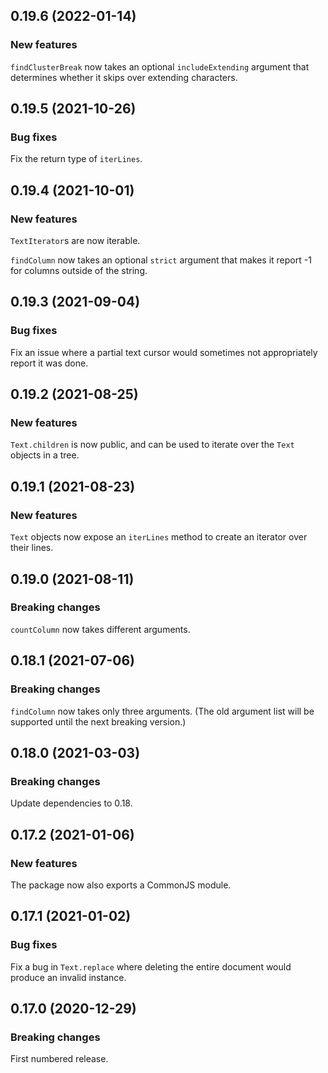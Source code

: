 ## 0.19.6 (2022-01-14)

### New features

`findClusterBreak` now takes an optional `includeExtending` argument that determines whether it skips over extending characters.

## 0.19.5 (2021-10-26)

### Bug fixes

Fix the return type of `iterLines`.

## 0.19.4 (2021-10-01)

### New features

`TextIterator`s are now iterable.

`findColumn` now takes an optional `strict` argument that makes it report -1 for columns outside of the string.

## 0.19.3 (2021-09-04)

### Bug fixes

Fix an issue where a partial text cursor would sometimes not appropriately report it was done.

## 0.19.2 (2021-08-25)

### New features

`Text.children` is now public, and can be used to iterate over the `Text` objects in a tree.

## 0.19.1 (2021-08-23)

### New features

`Text` objects now expose an `iterLines` method to create an iterator over their lines.

## 0.19.0 (2021-08-11)

### Breaking changes

`countColumn` now takes different arguments.

## 0.18.1 (2021-07-06)

### Breaking changes

`findColumn` now takes only three arguments. (The old argument list will be supported until the next breaking version.)

## 0.18.0 (2021-03-03)

### Breaking changes

Update dependencies to 0.18.

## 0.17.2 (2021-01-06)

### New features

The package now also exports a CommonJS module.

## 0.17.1 (2021-01-02)

### Bug fixes

Fix a bug in `Text.replace` where deleting the entire document would produce an invalid instance.

## 0.17.0 (2020-12-29)

### Breaking changes

First numbered release.

